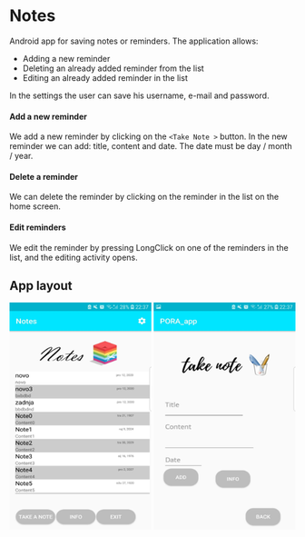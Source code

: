 # Notes
Android app for saving notes or reminders.
The application allows:
* Adding a new reminder
* Deleting an already added reminder from the list
* Editing an already added reminder in the list

In the settings the user can save his username, e-mail and password.

#### Add a new reminder
We add a new reminder by clicking on the `<Take Note >` button. In the new reminder we can add: title, content and date. The date must be day / month / year.

#### Delete a reminder
We can delete the reminder by clicking on the reminder in the list on the home screen.

#### Edit reminders
We edit the reminder by pressing LongClick on one of the reminders in the list, and the editing activity opens.
                                                                     

## App layout

<p float="left">
<img src="125562153_365737347834554_9012709144170680689_n.jpg" alt="alt text1" width="250" height="400"/>

<img src="125539131_371571450782487_4087172652348690916_n.jpg" alt="alt text" width="250" height="400"/>
  
</p>

